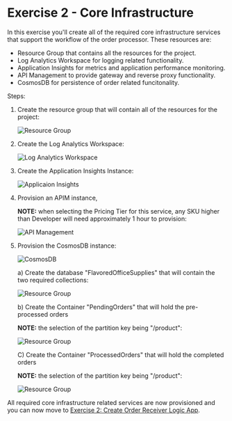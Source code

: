 # Exercise 2 - Core Infrastructure

In this exercise you'll create all of the required core infrastructure services that support the workflow of the order processor.  These resources are:

- Resource Group that contains all the resources for the project.
- Log Analytics Workspace for logging related functionality.
- Application Insights for metrics and application performance monitoring.
- API Management to provide gateway and reverse proxy functionality.
- CosmosDB for persistence of order related funcitonality.


Steps:

1) Create the resource group that will contain all of the resources for the project:

    ![Resource Group](./media/ex2/rg1.png)

2) Create the Log Analytics Workspace:

    ![Log Analytics Workspace](./media/ex2/law1.png)

3) Create the Application Insights Instance:

    ![Applicaion Insights](./media/ex2/ai1.png)

4) Provision an APIM instance, 

    **NOTE:** when selecting the Pricing Tier for this service, any SKU higher than Developer will need approximately 1 hour to provision:

    ![API Management](./media/ex2/apim1.png)

5) Provision the CosmosDB instance:

    ![CosmosDB](./media/ex2/cosmos1.png)

    a) Create the database "FlavoredOfficeSupplies" that will contain the two required collections:

    ![Resource Group](./media/ex2/cosmos1_db.png)

    b) Create the Container "PendingOrders" that will hold the pre-processed orders 
    
    **NOTE:** the selection of the partition key being "/product":

    ![Resource Group](./media/ex2/cosmos1_db_c1.png)

    C) Create the Container "ProcessedOrders" that will hold the completed orders 
    
    **NOTE:** the selection of the partition key being "/product":

    ![Resource Group](./media/ex2/cosmos1_db_c2.png)


All required core infrastructure related services are now provisioned and you can now move to [Exercise 2: Create Order Receiver Logic App](./03-order-reciever-la.md).